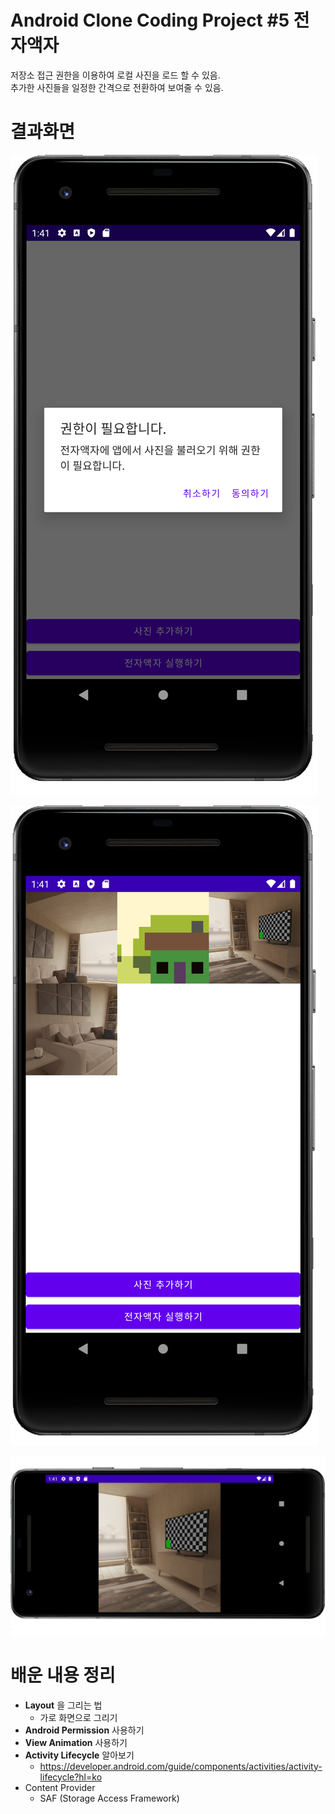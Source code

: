 # Android Clone Coding Project #5 전자액자
저장소 접근 권한을 이용하여 로컬 사진을 로드 할 수 있음.
</br>
추가한 사진들을 일정한 간격으로 전환하여 보여줄 수 있음.
</br>
# 결과화면
![1](./screenshot/1.png)

![2](./screenshot/2.png)

![3](./screenshot/3.png)
</br>
# 배운 내용 정리

- **Layout** 을 그리는 법
  - 가로 화면으로 그리기
- **Android Permission** 사용하기
- **View Animation** 사용하기
- **Activity Lifecycle** 알아보기
  - https://developer.android.com/guide/components/activities/activity-lifecycle?hl=ko
- Content Provider
  - SAF (Storage Access Framework)
